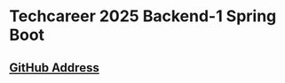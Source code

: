 # Techcareer 2025 Backend-1 Spring Boot
[GitHub Address](https://github.com/hamitmizrak/techcareer_2025_backend_1.git)
---
